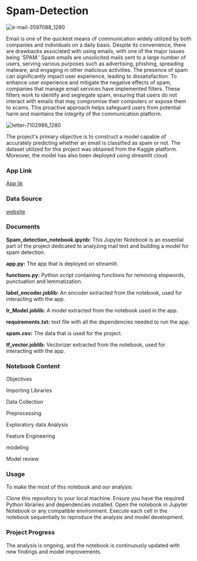 # **Spam-Detection**
![e-mail-3597088_1280](https://github.com/Tshifhumulo10/Spam-Detection/assets/115041717/84e1628c-1d21-4498-bc5a-f09d1c8a6338)

Email is one of the quickest means of communication widely utilized by both companies and individuals on a daily basis. Despite its convenience, there are drawbacks associated with using emails, with one of the major issues being 'SPAM.' Spam emails are unsolicited mails sent to a large number of users, serving various purposes such as advertising, phishing, spreading malware, and engaging in other malicious activities. The presence of spam can significantly impact user experience, leading to dissatisfaction. To enhance user experience and mitigate the negative effects of spam, companies that manage email services have implemented filters. These filters work to identify and segregate spam, ensuring that users do not interact with emails that may compromise their computers or expose them to scams. This proactive approach helps safeguard users from potential harm and maintains the integrity of the communication platform.

![letter-7102986_1280](https://github.com/Tshifhumulo10/Spam-Detection/assets/115041717/7a1807b7-26c8-498e-947b-0701ecaaba73)

The project's primary objective is to construct a model capable of accurately predicting whether an email is classified as spam or not. The dataset utilized for this project was obtained from the Kaggle platform. Moreover, the model has also been deployed using streamlit cloud. 

### App Link
[App lik](https://spam-detection-mszgsckgdupbk48tw4sfri.streamlit.app/)

### Data Source

[website](https://www.kaggle.com/datasets/shantanudhakadd/email-spam-detection-dataset-classification)

### Documents

**Spam_detection_notebook.ipynb:** This Jupyter Notebook is an essential part of the project dedicated to analyzing mail text and building a model for spam detection.

**app.py:** The app that is  deployed on streamlit.

**functions.py:** Python script containing functions for removing stopwords, punctuation and lemmatization.

**label_encoder.joblib:** An encoder extracted from the notebook, used for interacting with the app.

**lr_Model.joblib:** A model extracted from the notebook used in the app.

**requirements.txt:** text file with all the dependencies needed to run the app.

**spam.csv:** The data that is used for the project.

**tf_vector.joblib:** Vectorizer extracted from the notebook, used for interacting with the app.

### Notebook Content

Objectives

Importing Libraries

Data Collection

Preprocessing

Exploratory data Analysis

Feature Engineering

modeling

Model review

### Usage

To make the most of this notebook and our analysis:

Clone this repository to your local machine.
Ensure you have the required Python libraries and dependencies installed.
Open the notebook in Jupyter Notebook or any compatible environment.
Execute each cell in the notebook sequentially to reproduce the analysis and model development.

### Project Progress
The analysis is ongoing, and the notebook is continuously updated with new findings and model improvements.
